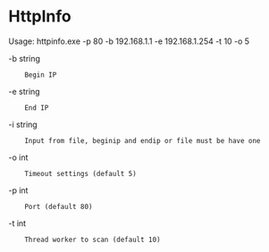 # HttpInfo


Usage: httpinfo.exe -p 80 -b 192.168.1.1 -e 192.168.1.254 -t 10 -o 5


  -b string
  
        Begin IP
        
  -e string
  
        End IP
        
  -i string
  
        Input from file, beginip and endip or file must be have one
        
  -o int
  
        Timeout settings (default 5)
        
  -p int
  
        Port (default 80)
        
  -t int
  
        Thread worker to scan (default 10)
